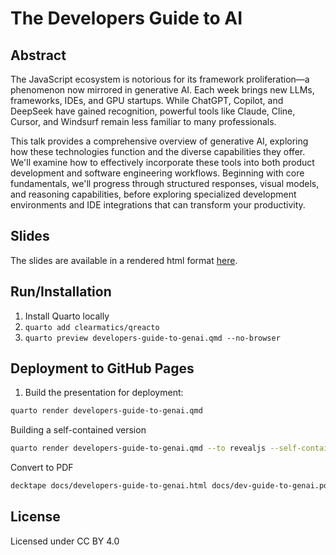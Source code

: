 # The Developers Guide to AI

## Abstract
The JavaScript ecosystem is notorious for its framework proliferation—a phenomenon now mirrored in generative AI. Each week brings new LLMs, frameworks, IDEs, and GPU startups. While ChatGPT, Copilot, and DeepSeek have gained recognition, powerful tools like Claude, Cline, Cursor, and Windsurf remain less familiar to many professionals.

This talk provides a comprehensive overview of generative AI, exploring how these technologies function and the diverse capabilities they offer. We'll examine how to effectively incorporate these tools into both product development and software engineering workflows. Beginning with core fundamentals, we'll progress through structured responses, visual models, and reasoning capabilities, before exploring specialized development environments and IDE integrations that can transform your productivity.

## Slides
The slides are available in a rendered html format [here](docs/developers-guide-to-genai.html).

## Run/Installation

1. Install Quarto locally
2. `quarto add clearmatics/qreacto`
3. `quarto preview developers-guide-to-genai.qmd --no-browser`

## Deployment to GitHub Pages

1. Build the presentation for deployment:

```bash
quarto render developers-guide-to-genai.qmd
```

Building a self-contained version
```bash
quarto render developers-guide-to-genai.qmd --to revealjs --self-contained --pdf-engine=typst 
```

Convert to PDF
```bash
decktape docs/developers-guide-to-genai.html docs/dev-guide-to-genai.pdf 
```


## License
Licensed under CC BY 4.0
